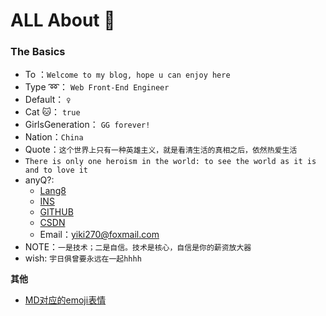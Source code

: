 
# ALL About :taxi:

### The Basics

- To ：`Welcome to my blog, hope u can enjoy here`
- Type :loop:： `Web Front-End Engineer`
- Default： `♀`
- Cat :cat:： `true`
- GirlsGeneration： `GG forever!`
- Nation：`China`
- Quote：`这个世界上只有一种英雄主义，就是看清生活的真相之后，依然热爱生活`
- `There is only one heroism in the world: to see the world as it is and to love it`
- anyQ?:
  - [Lang8](https://lang-8.com/1589676/journals)
  - [INS](https://instagram.com/yiki270)
  - [GITHUB](https://github.com/Tiffany270)
  - [CSDN](https://blog.csdn.net/qq_38277033)
  - Email：yiki270@foxmail.com
- NOTE：`一是技术；二是自信。技术是核心，自信是你的薪资放大器`
- wish: `宇日俱曾要永远在一起hhhh`

**其他**

- [MD对应的emoji表情](https://www.webfx.com/tools/emoji-cheat-sheet/)
